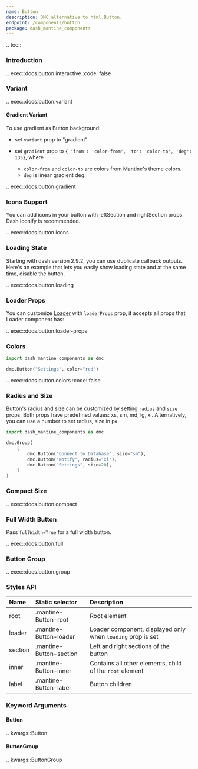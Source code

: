 ```yaml
---
name: Button
description: DMC alternative to html.Button.
endpoint: /components/button
package: dash_mantine_components
---
```


.. toc::

### Introduction

.. exec::docs.button.interactive
    :code: false

### Variant

.. exec::docs.button.variant

#### Gradient Variant

To use gradient as Button background:

* set `variant` prop to "gradient"
* set `gradient` prop to `{ 'from': 'color-from', 'to': 'color-to', 'deg': 135}`, where

  * `color-from` and `color-to` are colors from Mantine's theme colors.
  * `deg` is linear gradient deg.

.. exec::docs.button.gradient

### Icons Support

You can add icons in your button with leftSection and rightSection props. Dash Iconify is recommended.

.. exec::docs.button.icons

### Loading State

Starting with dash version 2.9.2, you can use duplicate callback outputs. Here's an example that lets you easily show
loading state and at the same time, disable the button.

.. exec::docs.button.loading

### Loader Props

You can customize [Loader](/components/loader) with `loaderProps` prop, it accepts all props that Loader component has:

.. exec::docs.button.loader-props

### Colors

```python
import dash_mantine_components as dmc

dmc.Button("Settings", color="red")
```

.. exec::docs.button.colors
    :code: false

### Radius and Size

Button's radius and size can be customized by setting `radius` and `size` props. Both props have predefined values:
xs, sm, md, lg, xl. Alternatively, you can use a number to set radius, size in px.

```python
import dash_mantine_components as dmc

dmc.Group(
    [
        dmc.Button("Connect to Database", size="sm"),
        dmc.Button("Notify", radius="xl"),
        dmc.Button("Settings", size=20),
    ]
)
```

### Compact Size

.. exec::docs.button.compact

### Full Width Button

Pass `fullWidth=True` for a full width button.

.. exec::docs.button.full

### Button Group

.. exec::docs.button.group

### Styles API

| Name    | Static selector         | Description                                                 |
|:--------|:------------------------|:------------------------------------------------------------|
| root    | .mantine-Button-root    | Root element                                                |
| loader  | .mantine-Button-loader  | Loader component, displayed only when `loading` prop is set |
| section | .mantine-Button-section | Left and right sections of the button                       |
| inner   | .mantine-Button-inner   | Contains all other elements, child of the `root` element    |
| label   | .mantine-Button-label   | Button children                                             |

### Keyword Arguments

#### Button

.. kwargs::Button

#### ButtonGroup

.. kwargs::ButtonGroup

